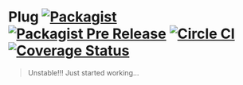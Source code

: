 # Plug [![Packagist](https://img.shields.io/packagist/v/znck/plug.svg)](https://packagist.org/packages/znck/plug) [![Packagist Pre Release](https://img.shields.io/packagist/vpre/znck/plug.svg)](https://packagist.org/packages/znck/plug) [![Circle CI](https://circleci.com/gh/znck/plug.svg?style=svg)](https://circleci.com/gh/znck/plug) [![Coverage Status](https://coveralls.io/repos/github/znck/plug/badge.svg?branch=master)](https://coveralls.io/github/znck/plug?branch=master) 

  
  
>     
>   
> Unstable!!! Just started working...
>   
>   

